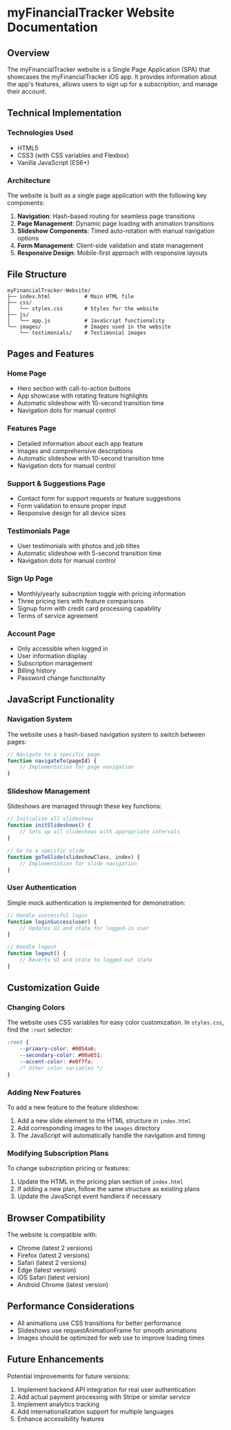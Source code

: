 # myFinancialTracker Website Documentation

## Overview

The myFinancialTracker website is a Single Page Application (SPA) that showcases the myFinancialTracker iOS app. It provides information about the app's features, allows users to sign up for a subscription, and manage their account.

## Technical Implementation

### Technologies Used

- HTML5
- CSS3 (with CSS variables and Flexbox)
- Vanilla JavaScript (ES6+)

### Architecture

The website is built as a single page application with the following key components:

1. **Navigation**: Hash-based routing for seamless page transitions
2. **Page Management**: Dynamic page loading with animation transitions
3. **Slideshow Components**: Timed auto-rotation with manual navigation options
4. **Form Management**: Client-side validation and state management
5. **Responsive Design**: Mobile-first approach with responsive layouts

## File Structure

```
myFinancialTracker-Website/
├── index.html           # Main HTML file
├── css/
│   └── styles.css       # Styles for the website
├── js/
│   └── app.js           # JavaScript functionality
└── images/              # Images used in the website
    └── testimonials/    # Testimonial images
```

## Pages and Features

### Home Page

- Hero section with call-to-action buttons
- App showcase with rotating feature highlights
- Automatic slideshow with 10-second transition time
- Navigation dots for manual control

### Features Page

- Detailed information about each app feature
- Images and comprehensive descriptions
- Automatic slideshow with 10-second transition time
- Navigation dots for manual control

### Support & Suggestions Page

- Contact form for support requests or feature suggestions
- Form validation to ensure proper input
- Responsive design for all device sizes

### Testimonials Page

- User testimonials with photos and job titles
- Automatic slideshow with 5-second transition time
- Navigation dots for manual control

### Sign Up Page

- Monthly/yearly subscription toggle with pricing information
- Three pricing tiers with feature comparisons
- Signup form with credit card processing capability
- Terms of service agreement

### Account Page

- Only accessible when logged in
- User information display
- Subscription management
- Billing history
- Password change functionality

## JavaScript Functionality

### Navigation System

The website uses a hash-based navigation system to switch between pages:

```javascript
// Navigate to a specific page
function navigateTo(pageId) {
    // Implementation for page navigation
}
```

### Slideshow Management

Slideshows are managed through these key functions:

```javascript
// Initialize all slideshows
function initSlideshows() {
    // Sets up all slideshows with appropriate intervals
}

// Go to a specific slide
function goToSlide(slideshowClass, index) {
    // Implementation for slide navigation
}
```

### User Authentication

Simple mock authentication is implemented for demonstration:

```javascript
// Handle successful login
function loginSuccess(user) {
    // Updates UI and state for logged-in user
}

// Handle logout
function logout() {
    // Reverts UI and state to logged-out state
}
```

## Customization Guide

### Changing Colors

The website uses CSS variables for easy color customization. In `styles.css`, find the `:root` selector:

```css
:root {
    --primary-color: #0054a6;
    --secondary-color: #00a651;
    --accent-color: #e0f7fa;
    /* Other color variables */
}
```

### Adding New Features

To add a new feature to the feature slideshow:

1. Add a new slide element to the HTML structure in `index.html`
2. Add corresponding images to the `images` directory
3. The JavaScript will automatically handle the navigation and timing

### Modifying Subscription Plans

To change subscription pricing or features:

1. Update the HTML in the pricing plan section of `index.html`
2. If adding a new plan, follow the same structure as existing plans
3. Update the JavaScript event handlers if necessary

## Browser Compatibility

The website is compatible with:

- Chrome (latest 2 versions)
- Firefox (latest 2 versions)
- Safari (latest 2 versions)
- Edge (latest version)
- iOS Safari (latest version)
- Android Chrome (latest version)

## Performance Considerations

- All animations use CSS transitions for better performance
- Slideshows use requestAnimationFrame for smooth animations
- Images should be optimized for web use to improve loading times

## Future Enhancements

Potential improvements for future versions:

1. Implement backend API integration for real user authentication
2. Add actual payment processing with Stripe or similar service
3. Implement analytics tracking
4. Add internationalization support for multiple languages
5. Enhance accessibility features 